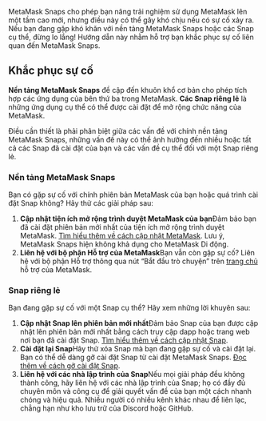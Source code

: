 MetaMask Snaps cho phép bạn nâng trải nghiệm sử dụng MetaMask lên một tầm cao mới, nhưng điều này có thể gây khó chịu nếu có sự cố xảy ra. Nếu bạn đang gặp khó khăn với nền tảng MetaMask Snaps hoặc các Snap cụ thể, đừng lo lắng! Hướng dẫn này nhằm hỗ trợ bạn khắc phục sự cố liên quan đến MetaMask Snaps.


Khắc phục sự cố
---------------


**Nền tảng MetaMask Snaps** đề cập đến khuôn khổ cơ bản cho phép tích hợp các ứng dụng của bên thứ ba trong MetaMask. **Các Snap riêng lẻ** là những ứng dụng cụ thể có thể được cài đặt để mở rộng chức năng của MetaMask.


Điều cần thiết là phải phân biệt giữa các vấn đề với chính nền tảng MetaMask Snaps, những vấn đề này có thể ảnh hưởng đến nhiều hoặc tất cả các Snap đã cài đặt của bạn và các vấn đề cụ thể đối với một Snap riêng lẻ.


### Nền tảng MetaMask Snaps


Bạn có gặp sự cố với chính phiên bản MetaMask của bạn hoặc quá trình cài đặt Snap không? Hãy thử các giải pháp sau:


1. **Cập nhật tiện ích mở rộng trình duyệt MetaMask của bạn**Đảm bảo bạn đã cài đặt phiên bản mới nhất của tiện ích mở rộng trình duyệt MetaMask. [Tìm hiểu thêm về cách cập nhật MetaMask](https://support.metamask.io/hc/en-us/articles/360060268452-How-to-update-the-version-of-MetaMask). Lưu ý, MetaMask Snaps hiện không khả dụng cho MetaMask Di động.
2. **Liên hệ với bộ phận Hỗ trợ của MetaMask**Bạn vẫn còn gặp sự cố? Liên hệ với bộ phận Hỗ trợ thông qua nút “Bắt đầu trò chuyện” trên [trang chủ](https://support.metamask.io/hc) hỗ trợ của MetaMask.


### Snap riêng lẻ


Bạn đang gặp sự cố với một Snap cụ thể? Hãy xem những lời khuyên sau:


1. **Cập nhật Snap lên phiên bản mới nhất**Đảm bảo Snap của bạn được cập nhật lên phiên bản mới nhất bằng cách truy cập dapp hoặc trang web nơi bạn đã cài đặt Snap. [Tìm hiểu thêm về cách cập nhật Snap](https://support.metamask.io/hc/en-us/articles/18377087100187).
2. **Cài đặt lại Snap**Hãy thử xóa Snap mà bạn đang gặp sự cố và cài đặt lại. Bạn có thể dễ dàng gỡ cài đặt Snap từ cài đặt MetaMask Snaps. [Đọc thêm về cách gỡ cài đặt Snap](https://support.metamask.io/hc/en-us/articles/18377089629723).
3. **Liên hệ với các nhà lập trình của Snap**Nếu mọi giải pháp đều không thành công, hãy liên hệ với các nhà lập trình của Snap; họ có đầy đủ chuyên môn và công cụ để giải quyết vấn đề của bạn một cách nhanh chóng và hiệu quả. Nhiều người có nhiều kênh khác nhau để liên lạc, chẳng hạn như kho lưu trữ của Discord hoặc GitHub.
